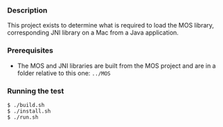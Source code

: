 ### Description

This project exists to determine what is required to load the MOS library,
corresponding JNI library on a Mac from a Java application.

### Prerequisites
* The MOS and JNI libraries are built from the MOS project and are in a folder
  relative to this one: `../MOS`

### Running the test
    $ ./build.sh
    $ ./install.sh
    $ ./run.sh
